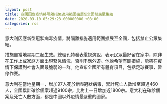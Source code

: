 ```yaml
---
layout: post
title: 意國因應疫情將隔離措施適用範圍擴展至全國禁民眾集結
date: 2020-03-10 05:29:23.000000000 +08:00
categories: rss
---
```


意大利因應新型冠狀病毒疫情，將隔離措施適用範圍擴展至全國，包括禁止公眾集結。

措施自當地星期二起生效。總理孔特發表電視演說，表示民眾最好留在家中，除非在工作上或家庭方面出現緊急情況，否則不應外遊。他說希望有關措施，能夠在疫情下保護到社會入面最脆弱的一群。他宣布全國所有體育項目，包括足球賽事，暫停作賽。

意大利在當地星期一，增加97人死於新型冠狀病毒，累計死亡人數增至超過460人，全國累計確診個案超過9100宗，比對上一日增加近1800宗。意大利在確診個案及死亡人數方面，都是中國以外疫情最嚴重的國家。
